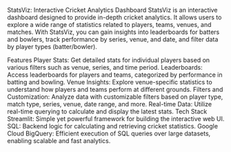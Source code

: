 StatsViz: Interactive Cricket Analytics Dashboard
StatsViz is an interactive dashboard designed to provide in-depth cricket analytics. It allows users to explore a wide range of statistics related to players, teams, venues, and matches. With StatsViz, you can gain insights into leaderboards for batters and bowlers, track performance by series, venue, and date, and filter data by player types (batter/bowler).

Features
Player Stats: Get detailed stats for individual players based on various filters such as venue, series, and time period.
Leaderboards: Access leaderboards for players and teams, categorized by performance in batting and bowling.
Venue Insights: Explore venue-specific statistics to understand how players and teams perform at different grounds.
Filters and Customization: Analyze data with customizable filters based on player type, match type, series, venue, date range, and more.
Real-time Data: Utilize real-time querying to calculate and display the latest stats.
Tech Stack
Streamlit: Simple yet powerful framework for building the interactive web UI.
SQL: Backend logic for calculating and retrieving cricket statistics.
Google Cloud BigQuery: Efficient execution of SQL queries over large datasets, enabling scalable and fast analytics.
